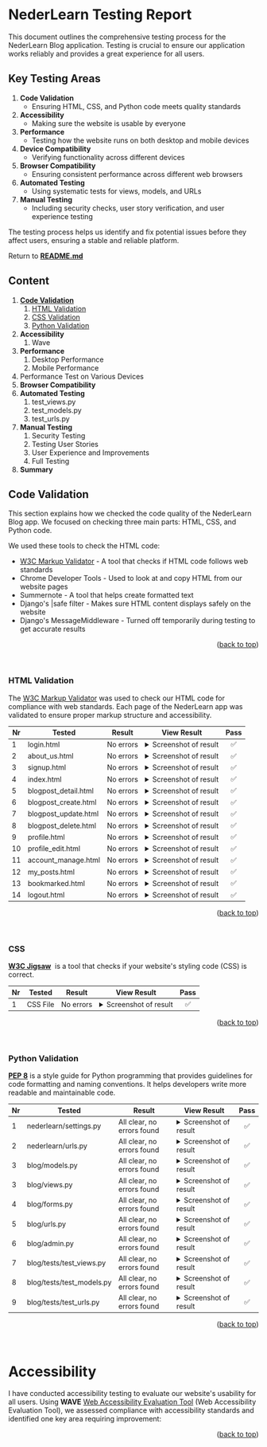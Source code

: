 # NederLearn Testing Report 

This document outlines the comprehensive testing process for the NederLearn Blog application. Testing is crucial to ensure our application works reliably and provides a great experience for all users.

## Key Testing Areas

1. **Code Validation**
    - Ensuring HTML, CSS, and Python code meets quality standards
2. **Accessibility**
    - Making sure the website is usable by everyone
3. **Performance**
    - Testing how the website runs on both desktop and mobile devices
4. **Device Compatibility**
    - Verifying functionality across different devices
5. **Browser Compatibility**
    - Ensuring consistent performance across different web browsers
6. **Automated Testing**
    - Using systematic tests for views, models, and URLs
7. **Manual Testing**
    - Including security checks, user story verification, and user experience testing

The testing process helps us identify and fix potential issues before they affect users, ensuring a stable and reliable platform.

Return to [**README.md**](README.md)

## Content
1. [**Code Validation**](#code-validation)
    1. [HTML Validation](#html-validation)
    2. [CSS Validation](#css-validation)
    3. [Python Validation](#python-validation)
2. **Accessibility**
    1. Wave
3. **Performance**
    1. Desktop Performance
    2. Mobile Performance
4. Performance Test on Various Devices
5. **Browser Compatibility**
6. **Automated Testing**
    1. test_views.py
    2. test_models.py
    3. test_urls.py
7. **Manual Testing**
    1. Security Testing
    2. Testing User Stories
    3. User Experience and Improvements
    4. Full Testing
8. **Summary**

## Code Validation
This section explains how we checked the code quality of the NederLearn Blog app. We focused on checking three main parts: HTML, CSS, and Python code.

We used these tools to check the HTML code:

- [W3C Markup Validator](https://validator.w3.org/) - A tool that checks if HTML code follows web standards
- Chrome Developer Tools - Used to look at and copy HTML from our website pages
- Summernote - A tool that helps create formatted text
- Django's |safe filter - Makes sure HTML content displays safely on the website
- Django's MessageMiddleware - Turned off temporarily during testing to get accurate results


<p align="right">(<a href="#content">back to top</a>)</p><br>

### HTML Validation
The [W3C Markup Validator](https://validator.w3.org/) was used to check our HTML code for compliance with web standards. Each page of the NederLearn app was validated to ensure proper markup structure and accessibility.

| **Nr**| **Tested** | **Result** | **View Result** | **Pass** |
--- |--- | --- | --- | :---:
|1|login.html| No errors | <details><summary>Screenshot of result</summary>![Result](static/images/login_w3c.webp)</details>| ✅
|2|about_us.html| No errors | <details><summary>Screenshot of result</summary>![Result]()</details>| ✅
|3|signup.html| No errors | <details><summary>Screenshot of result</summary>![Result]()</details>| ✅
|4|index.html| No errors | <details><summary>Screenshot of result</summary>![Result]()</details>| ✅
|5|blogpost_detail.html| No errors | <details><summary>Screenshot of result</summary>![Result]()</details>| ✅
|6|blogpost_create.html| No errors | <details><summary>Screenshot of result</summary>![Result]()</details>| ✅
|7|blogpost_update.html| No errors | <details><summary>Screenshot of result</summary>![Result]()</details>| ✅
|8|blogpost_delete.html| No errors | <details><summary>Screenshot of result</summary>![Result]()</details>| ✅
|9|profile.html| No errors | <details><summary>Screenshot of result</summary>![Result]()</details>| ✅
|10|profile_edit.html| No errors | <details><summary>Screenshot of result</summary>![Result]()</details>| ✅
|11|account_manage.html| No errors | <details><summary>Screenshot of result</summary>![Result]()</details>| ✅
|12|my_posts.html| No errors | <details><summary>Screenshot of result</summary>![Result]()</details>| ✅
|13|bookmarked.html| No errors | <details><summary>Screenshot of result</summary>![Result]()</details>| ✅
|14|logout.html| No errors | <details><summary>Screenshot of result</summary>![Result]()</details>| ✅


<p align="right">(<a href="#content">back to top</a>)</p><br>

### CSS 

[**W3C Jigsaw**](https://jigsaw.w3.org/css-validator/)  is a tool that checks if your website's styling code (CSS) is correct. 

| **Nr**| **Tested** | **Result** | **View Result** | **Pass** |
--- |--- | --- | --- | :---:
|1|CSS File| No errors | <details><summary>Screenshot of result</summary>![Result](static/images/css_w3c.webp)</details>| ✅


<p align="right">(<a href="#content">back to top</a>)</p><br>

### Python Validation
[**PEP 8**](https://pep8ci.herokuapp.com/) is a style guide for Python programming that provides guidelines for code formatting and naming conventions. It helps developers write more readable and maintainable code.

| **Nr**| **Tested** | **Result** | **View Result** | **Pass** |
--- |--- | --- | --- | :---:
|1|nederlearn/settings.py | All clear, no errors found | <details><summary>Screenshot of result</summary>![Result]()</details> |  ✅ |
|2| nederlearn/urls.py | All clear, no errors found | <details><summary>Screenshot of result</summary>![Result]()</details> | ✅ |
|3| blog/models.py | All clear, no errors found | <details><summary>Screenshot of result</summary>![Result]()</details> | ✅ |
|3| blog/views.py | All clear, no errors found | <details><summary>Screenshot of result</summary>![Result]()</details> | ✅ |
|4| blog/forms.py | All clear, no errors found | <details><summary>Screenshot of result</summary>![Result]()</details> | ✅ |
|5| blog/urls.py | All clear, no errors found | <details><summary>Screenshot of result</summary>![Result]()</details> | ✅ |
|6| blog/admin.py | All clear, no errors found | <details><summary>Screenshot of result</summary>![Result]()</details> | ✅ |
|7| blog/tests/test_views.py | All clear, no errors found | <details><summary>Screenshot of result</summary>![Result]()</details> | ✅ |
|8| blog/tests/test_models.py | All clear, no errors found | <details><summary>Screenshot of result</summary>![Result]()</details> | ✅ |
|9| blog/tests/test_urls.py | All clear, no errors found | <details><summary>Screenshot of result</summary>![Result]()</details> | ✅ |

<p align="right">(<a href="#content">back to top</a>)</p><br>

# Accessibility
I have conducted accessibility testing to evaluate our website's usability for all users. Using **WAVE** [Web Accessibility Evaluation Tool](https://wave.webaim.org/) (Web Accessibility Evaluation Tool), we assessed compliance with accessibility standards and identified one key area requiring improvement:

<p align="right">(<a href="#content">back to top</a>)</p><br>